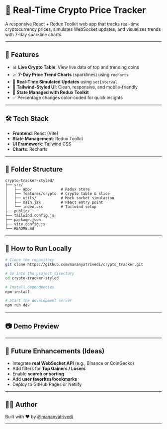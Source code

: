 # 💸 Real-Time Crypto Price Tracker

A responsive React + Redux Toolkit web app that tracks real-time cryptocurrency prices, simulates WebSocket updates, and visualizes trends with 7-day sparkline charts.

---

## 🚀 Features

- 📊 **Live Crypto Table**: View live data of top and trending coins
- 📈 **7-Day Price Trend Charts** (sparklines) using `recharts`
- 🔄 **Real-Time Simulated Updates** using `setInterval`
- 🌈 **Tailwind-Styled UI**: Clean, responsive, and mobile-friendly
- 🧠 **State Managed with Redux Toolkit**
- ✅ Percentage changes color-coded for quick insights

---

## 🛠️ Tech Stack

- **Frontend**: React (Vite)
- **State Management**: Redux Toolkit
- **UI Framework**: Tailwind CSS
- **Charts**: Recharts

---

## 📂 Folder Structure

```
crypto-tracker-styled/
├── src/
│   ├── app/             # Redux store
│   ├── features/crypto  # Crypto table & slice
│   ├── utils/           # Mock socket simulation
│   ├── main.jsx         # React entry point
│   └── index.css        # Tailwind setup
├── public/
├── tailwind.config.js
├── package.json
├── vite.config.js
└── README.md
```

---

## 🧪 How to Run Locally

```bash
# Clone the repository
git clone https://github.com/mananyatrivedi/crypto_tracker.git

# Go into the project directory
cd crypto-tracker-styled

# Install dependencies
npm install

# Start the development server
npm run dev
```

---

## 📷 Demo Preview



---

## 📌 Future Enhancements (Ideas)

- Integrate **real WebSocket API** (e.g., Binance or CoinGecko)
- Add filters for **Top Gainers / Losers**
- Enable **search or sorting**
- Add **user favorites/bookmarks**
- Deploy to GitHub Pages or Netlify

---

## 👩‍💻 Author

Built with ❤️ by [@mananyatrivedi](https://github.com/nanyatrivedi)

---
